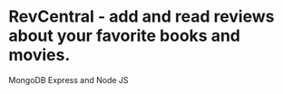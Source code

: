 # RevCentral - add and read reviews about your favorite books and movies.

MongoDB Express and Node JS